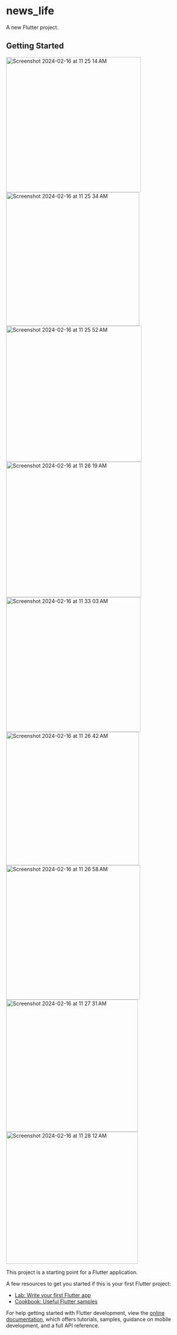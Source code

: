 # news_life

A new Flutter project.

## Getting Started
<img width="365" alt="Screenshot 2024-02-16 at 11 25 14 AM" src="https://github.com/neeraj2117/NewsLife/assets/103667909/7aa3994a-e9b1-4652-b985-acdefd48caeb">
<img width="361" alt="Screenshot 2024-02-16 at 11 25 34 AM" src="https://github.com/neeraj2117/NewsLife/assets/103667909/9ade727f-82c9-4f22-a7ac-f18998245190">
<img width="367" alt="Screenshot 2024-02-16 at 11 25 52 AM" src="https://github.com/neeraj2117/NewsLife/assets/103667909/adce3068-ad9b-4828-9dd8-a06ad7a05b92">
<img width="366" alt="Screenshot 2024-02-16 at 11 26 19 AM" src="https://github.com/neeraj2117/NewsLife/assets/103667909/6d65bade-9470-48cf-81da-260d5dca3720">
<img width="364" alt="Screenshot 2024-02-16 at 11 33 03 AM" src="https://github.com/neeraj2117/NewsLife/assets/103667909/ae95df5e-81ad-4d01-b5d8-825086086551">
<img width="360" alt="Screenshot 2024-02-16 at 11 26 42 AM" src="https://github.com/neeraj2117/NewsLife/assets/103667909/d3beaa03-b16b-4d08-a35d-f88587454417">
<img width="363" alt="Screenshot 2024-02-16 at 11 26 58 AM" src="https://github.com/neeraj2117/NewsLife/assets/103667909/d4972113-255b-4ebb-9d60-d6d71fa4c677">
<img width="357" alt="Screenshot 2024-02-16 at 11 27 31 AM" src="https://github.com/neeraj2117/NewsLife/assets/103667909/13652dcb-d9bb-4cbb-9be4-bd1b166d9368">
<img width="357" alt="Screenshot 2024-02-16 at 11 28 12 AM" src="https://github.com/neeraj2117/NewsLife/assets/103667909/6878ae10-0b37-4664-aee8-18ba89f9326a">












This project is a starting point for a Flutter application.

A few resources to get you started if this is your first Flutter project:

- [Lab: Write your first Flutter app](https://docs.flutter.dev/get-started/codelab)
- [Cookbook: Useful Flutter samples](https://docs.flutter.dev/cookbook)

For help getting started with Flutter development, view the
[online documentation](https://docs.flutter.dev/), which offers tutorials,
samples, guidance on mobile development, and a full API reference.
